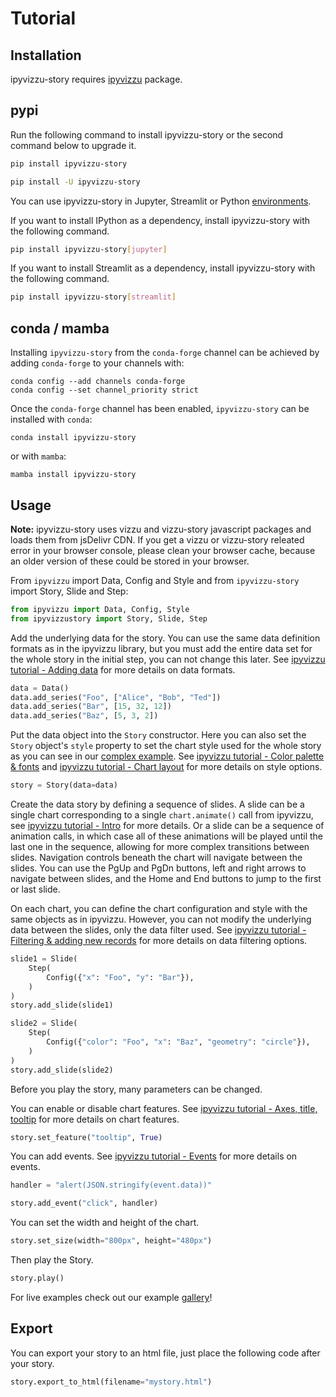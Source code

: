 # Tutorial

<a id="Installation"></a>

## Installation

ipyvizzu-story requires [ipyvizzu](https://pypi.org/project/ipyvizzu) package.

## pypi

Run the following command to install ipyvizzu-story or the second command below to upgrade it.

```sh
pip install ipyvizzu-story
```

```sh
pip install -U ipyvizzu-story
```

You can use ipyvizzu-story in Jupyter, Streamlit or Python [environments](environments.html).

If you want to install IPython as a dependency, install ipyvizzu-story with the following command.

```sh
pip install ipyvizzu-story[jupyter]
```

If you want to install Streamlit as a dependency, install ipyvizzu-story with the following command.

```sh
pip install ipyvizzu-story[streamlit]
```

## conda / mamba

Installing `ipyvizzu-story` from the `conda-forge` channel can be achieved by adding `conda-forge` to your channels with:

```
conda config --add channels conda-forge
conda config --set channel_priority strict
```

Once the `conda-forge` channel has been enabled, `ipyvizzu-story` can be installed with `conda`:

```
conda install ipyvizzu-story
```

or with `mamba`:

```
mamba install ipyvizzu-story
```

<a id="Usage"></a>

## Usage

**Note:** ipyvizzu-story uses vizzu and vizzu-story javascript packages and loads them from jsDelivr CDN. If you get a vizzu or vizzu-story releated error in your browser console, please clean your browser cache, because an older version of these could be stored in your browser.

From `ipyvizzu` import Data, Config and Style and from `ipyvizzu-story` import Story, Slide and Step:

```python
from ipyvizzu import Data, Config, Style
from ipyvizzustory import Story, Slide, Step
```

Add the underlying data for the story. You can use the same data definition formats as in the ipyvizzu library, but you must add the entire data set for the whole story in the initial step, you can not change this later. See [ipyvizzu tutorial - Adding data](https://ipyvizzu.vizzuhq.com/tutorial/01_02_adding_data.html) for more details on data formats.

```python
data = Data()
data.add_series("Foo", ["Alice", "Bob", "Ted"])
data.add_series("Bar", [15, 32, 12])
data.add_series("Baz", [5, 3, 2])
```

Put the data object into the `Story` constructor. Here you can also set the `Story` object's `style` property to set the chart style used for the whole story as you can see in our [complex example](../examples/demo/ipyvizzu-story_example.html).
See [ipyvizzu tutorial - Color palette & fonts](https://ipyvizzu.vizzuhq.com/tutorial/01_13_color_palette_fonts.html) and [ipyvizzu tutorial - Chart layout](https://ipyvizzu.vizzuhq.com/tutorial/01_14_chart_layout.html) for more details on style options.

```python
story = Story(data=data)
```

Create the data story by defining a sequence of slides. A slide can be a single chart corresponding to a single `chart.animate()` call from ipyvizzu, see [ipyvizzu tutorial - Intro](https://ipyvizzu.vizzuhq.com/tutorial/01_01_intro.html) for more details. Or a slide can be a sequence of animation calls, in which case all of these animations will be played until the last one in the sequence, allowing for more complex transitions between slides. Navigation controls beneath the chart will navigate between the slides. You can use the PgUp and PgDn buttons, left and right arrows to navigate between slides, and the Home and End buttons to jump to the first or last slide.

On each chart, you can define the chart configuration and style with the same objects as in ipyvizzu. However, you can not modify the underlying data between the slides, only the data filter used. See [ipyvizzu tutorial - Filtering & adding new records](https://ipyvizzu.vizzuhq.com/tutorial/01_11_filter_add_new_records.html) for more details on data filtering options.

```python
slide1 = Slide(
    Step(
        Config({"x": "Foo", "y": "Bar"}),
    )
)
story.add_slide(slide1)

slide2 = Slide(
    Step(
        Config({"color": "Foo", "x": "Baz", "geometry": "circle"}),
    )
)
story.add_slide(slide2)
```

Before you play the story, many parameters can be changed.

You can enable or disable chart features. See [ipyvizzu tutorial - Axes, title, tooltip](https://ipyvizzu.vizzuhq.com/tutorial/01_03_axes_title_tooltip.html) for more details on chart features.

```python
story.set_feature("tooltip", True)
```

You can add events. See [ipyvizzu tutorial - Events](https://ipyvizzu.vizzuhq.com/tutorial/01_17_events.html) for more details on events.

```python
handler = "alert(JSON.stringify(event.data))"

story.add_event("click", handler)
```

You can set the width and height of the chart.

```python
story.set_size(width="800px", height="480px")
```

Then play the Story.

```python
story.play()
```

For live examples check out our example [gallery](examples.html)!

<a id="Export"></a>

## Export

You can export your story to an html file, just place the following code after your story.

```python
story.export_to_html(filename="mystory.html")
```